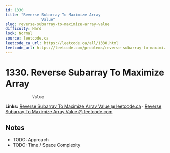 ```yaml
--- 
id: 1330
title: "Reverse Subarray To Maximize Array
                Value"
slug: reverse-subarray-to-maximize-array-value
difficulty: Hard
lock: Normal
source: leetcode.ca
leetcode_ca_url: https://leetcode.ca/all/1330.html
leetcode_url: https://leetcode.com/problems/reverse-subarray-to-maximize-array-value/
---
```


# 1330. Reverse Subarray To Maximize Array
                Value

**Links:** [Reverse Subarray To Maximize Array
                Value @ leetcode.ca](https://leetcode.ca/all/1330.html) · [Reverse Subarray To Maximize Array
                Value @ leetcode.com](https://leetcode.com/problems/reverse-subarray-to-maximize-array-value/)

## Notes
- TODO: Approach
- TODO: Time / Space Complexity
